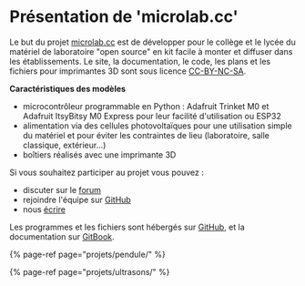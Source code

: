 # Présentation de 'microlab.cc'

Le but du projet [microlab.cc](https://www.microlab.cc) est de développer pour le collège et le lycée du matériel de laboratoire "open source" en kit facile à monter et diffuser dans les établissements. Le site, la documentation, le code, les plans et les fichiers pour imprimantes 3D sont sous licence [CC-BY-NC-SA](http://creativecommons.org/licenses/by-nc-sa/4.0/).

**Caractéristiques des modèles**

* microcontrôleur programmable en Python : Adafruit Trinket M0 et Adafruit ItsyBitsy M0 Express pour leur facilité d'utilisation ou ESP32
* alimentation via des cellules photovoltaïques pour une utilisation simple du matériel et pour éviter les contraintes de lieu \(laboratoire, salle classique, extérieur...\)
* boîtiers réalisés avec une imprimante 3D

Si vous souhaitez participer au projet vous pouvez :

* discuter sur le [forum](https://microlab.flarum.cloud/)
* rejoindre l'équipe sur [GitHub](https://github.com/microlabdotcc)
* nous [écrire](mailto:contact@microlab.cc)

Les programmes et les fichiers sont hébergés sur [GitHub](https://github.com/microlabdotcc), et la documentation sur [GitBook](https://docs.microlab.cc).

{% page-ref page="projets/pendule/" %}

{% page-ref page="projets/ultrasons/" %}









